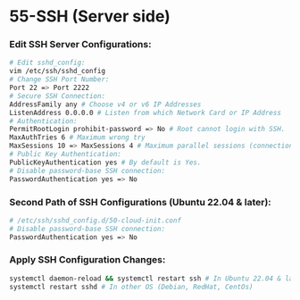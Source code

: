 # 55-SSH (Server side)

### Edit SSH Server Configurations:
```bash
# Edit sshd_config:
vim /etc/ssh/sshd_config
# Change SSH Port Number:
Port 22 => Port 2222
# Secure SSH Connection:
AddressFamily any # Choose v4 or v6 IP Addresses
ListenAddress 0.0.0.0 # Listen from which Network Card or IP Address
# Authentication:
PermitRootLogin prohibit-password => No # Root cannot login with SSH.
MaxAuthTries 6 # Maximum wrong try
MaxSessions 10 => MaxSessions 4 # Maximum parallel sessions (connections)
# Public Key Authentication:
PublicKeyAuthentication yes # By default is Yes.
# Disable password-base SSH connection:
PasswordAuthentication yes => No
```
### Second Path of SSH Configurations (Ubuntu 22.04 & later):
```bash
# /etc/ssh/sshd_config.d/50-cloud-init.conf
# Disable password-base SSH connection:
PasswordAuthentication yes => No
```

### Apply SSH Configuration Changes:
```bash
systemctl daemon-reload && systemctl restart ssh # In Ubuntu 22.04 & later
systemctl restart sshd # In other OS (Debian, RedHat, CentOs)
```









